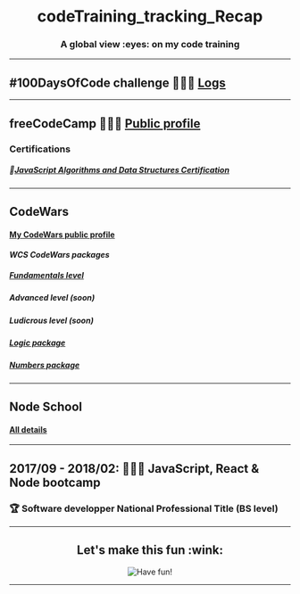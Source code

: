 <h1 align="center">codeTraining_tracking_Recap</h1>
<h3 align="center">A global view :eyes: on my code training</h3>

---

## #100DaysOfCode challenge 👩🏻‍💻 [Logs](https://github.com/codingk8/codeTraining_tracking_Recap/blob/master/%23100DaysOfCode%20-%20Round%201.md)

---

## freeCodeCamp 👩🏻‍🎓 [Public profile](https://www.freecodecamp.org/codingk8)

### Certifications
##### 🏅[JavaScript Algorithms and Data Structures Certification](https://www.freecodecamp.org/certification/codingk8/javascript-algorithms-and-data-structures)

---

## CodeWars

#### [My CodeWars public profile](https://www.codewars.com/users/codingk8)

#### _WCS CodeWars packages_

##### [Fundamentals level](https://github.com/codingk8/codeWars_Fundamentals_WCS_Bootcamp)
##### Advanced level (soon)
##### Ludicrous level (soon)
##### [Logic package](https://github.com/codingk8/codeWars_Logic_WCS_Bootcamp)
##### [Numbers package](https://github.com/codingk8/codeWars_Numbers_WCS_Bootcamp)

---

## Node School

#### [All details](https://github.com/codingk8/nodeSchool_Curriculum)

---

## 2017/09 - 2018/02: 👩🏻‍🎓 JavaScript, React & Node bootcamp

### :trophy: Software developper National Professional Title (BS level)

___

<h2 align="center">Let's make this fun :wink:</h2>
<p align="center"><img src="https://media.giphy.com/media/tSbgQoZd583Cg/giphy.gif" alt="Have fun!"/></p>
  
---
